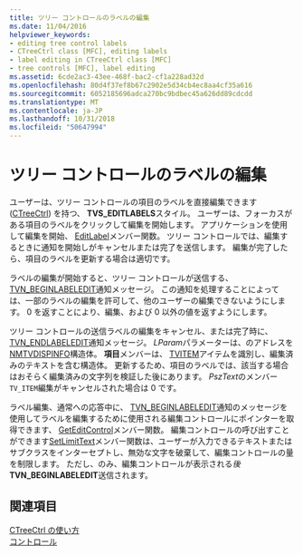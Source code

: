 ```yaml
---
title: ツリー コントロールのラベルの編集
ms.date: 11/04/2016
helpviewer_keywords:
- editing tree control labels
- CTreeCtrl class [MFC], editing labels
- label editing in CTreeCtrl class [MFC]
- tree controls [MFC], label editing
ms.assetid: 6cde2ac3-43ee-468f-bac2-cf1a228ad32d
ms.openlocfilehash: 80d4f37ef8b67c2902e5d34cb4ec8aa4cf35a616
ms.sourcegitcommit: 6052185696adca270bc9bdbec45a626dd89cdcdd
ms.translationtype: MT
ms.contentlocale: ja-JP
ms.lasthandoff: 10/31/2018
ms.locfileid: "50647994"
---
```

# <a name="tree-control-label-editing"></a>ツリー コントロールのラベルの編集

ユーザーは、ツリー コントロールの項目のラベルを直接編集できます ([CTreeCtrl](../mfc/reference/ctreectrl-class.md)) を持つ、 **TVS_EDITLABELS**スタイル。 ユーザーは、フォーカスがある項目のラベルをクリックして編集を開始します。 アプリケーションを使用して編集を開始、 [EditLabel](../mfc/reference/ctreectrl-class.md#editlabel)メンバー関数。 ツリー コントロールでは、編集するときに通知を開始しがキャンセルまたは完了を送信します。 編集が完了したら、項目のラベルを更新する場合は適切です。

ラベルの編集が開始すると、ツリー コントロールが送信する、 [TVN_BEGINLABELEDIT](/windows/desktop/Controls/tvn-beginlabeledit)通知メッセージ。 この通知を処理することによっては、一部のラベルの編集を許可して、他のユーザーの編集できないようにします。 0 を返すことにより、編集、および 0 以外の値を返すようにします。

ツリー コントロールの送信ラベルの編集をキャンセル、または完了時に、 [TVN_ENDLABELEDIT](/windows/desktop/Controls/tvn-endlabeledit)通知メッセージ。 *LParam*パラメーターは、のアドレスを[NMTVDISPINFO](/windows/desktop/api/commctrl/ns-commctrl-tagtvdispinfoa)構造体。 **項目**メンバーは、 [TVITEM](/windows/desktop/api/commctrl/ns-commctrl-tagtvitema)アイテムを識別し、編集済みのテキストを含む構造体。 更新するため、項目のラベルでは、該当する場合はおそらく編集済みの文字列を検証した後にあります。 *PszText*のメンバー`TV_ITEM`編集がキャンセルされた場合は 0 です。

ラベル編集、通常への応答中に、 [TVN_BEGINLABELEDIT](/windows/desktop/Controls/tvn-beginlabeledit)通知のメッセージを使用してラベルを編集するために使用される編集コントロールにポインターを取得できます、 [GetEditControl](../mfc/reference/ctreectrl-class.md#geteditcontrol)メンバー関数。 編集コントロールの呼び出すことができます[SetLimitText](../mfc/reference/cedit-class.md#setlimittext)メンバー関数は、ユーザーが入力できるテキストまたはサブクラスをインターセプトし、無効な文字を破棄して、編集コントロールの量を制限します。 ただし、のみ、編集コントロールが表示される*後* **TVN_BEGINLABELEDIT**送信されます。

## <a name="see-also"></a>関連項目

[CTreeCtrl の使い方](../mfc/using-ctreectrl.md)<br/>
[コントロール](../mfc/controls-mfc.md)

